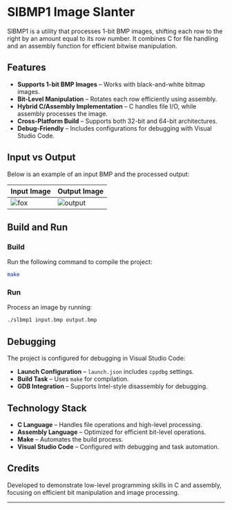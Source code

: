 # SlBMP1 Image Slanter

SlBMP1 is a utility that processes 1-bit BMP images, shifting each row to the right by an amount equal to its row number. It combines C for file handling and an assembly function for efficient bitwise manipulation.

## Features

- **Supports 1-bit BMP Images** – Works with black-and-white bitmap images.
- **Bit-Level Manipulation** – Rotates each row efficiently using assembly.
- **Hybrid C/Assembly Implementation** – C handles file I/O, while assembly processes the image.
- **Cross-Platform Build** – Supports both 32-bit and 64-bit architectures.
- **Debug-Friendly** – Includes configurations for debugging with Visual Studio Code.

## Input vs Output

Below is an example of an input BMP and the processed output:

| Input Image | Output Image |
|------------|-------------|
|![fox](https://github.com/user-attachments/assets/62d6b04e-abd5-4f42-a9b1-64fbc84ca1db) | ![output](https://github.com/user-attachments/assets/676a7ecb-c956-4ed9-a353-8a207f0193b9) |

## Build and Run

### Build
Run the following command to compile the project:
```sh
make
```

### Run
Process an image by running:
```sh
./slbmp1 input.bmp output.bmp
```

## Debugging

The project is configured for debugging in Visual Studio Code:
- **Launch Configuration** – `launch.json` includes `cppdbg` settings.
- **Build Task** – Uses `make` for compilation.
- **GDB Integration** – Supports Intel-style disassembly for debugging.

## Technology Stack

- **C Language** – Handles file operations and high-level processing.
- **Assembly Language** – Optimized for efficient bit-level operations.
- **Make** – Automates the build process.
- **Visual Studio Code** – Configured with debugging and task automation.

## Credits

Developed to demonstrate low-level programming skills in C and assembly, focusing on efficient bit manipulation and image processing.

---

